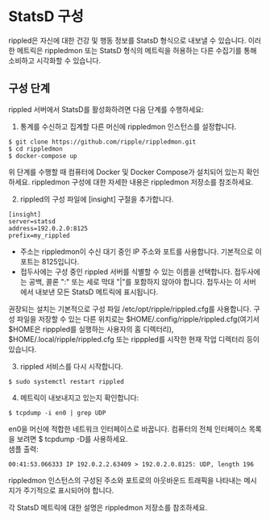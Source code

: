 # StatsD 구성

rippled은 자신에 대한 건강 및 행동 정보를 StatsD 형식으로 내보낼 수 있습니다. 이러한 메트릭은 rippledmon 또는 StatsD 형식의 메트릭을 허용하는 다른 수집기를 통해 소비하고 시각화할 수 있습니다.

## 구성 단계

rippled 서버에서 StatsD를 활성화하려면 다음 단계를 수행하세요:

1. 통계를 수신하고 집계할 다른 머신에 rippledmon 인스턴스를 설정합니다.

```
$ git clone https://github.com/ripple/rippledmon.git
$ cd rippledmon
$ docker-compose up
```

위 단계를 수행할 때 컴퓨터에 Docker 및 Docker Compose가 설치되어 있는지 확인하세요. rippledmon 구성에 대한 자세한 내용은 rippledmon 저장소를 참조하세요.

2. rippled의 구성 파일에 \[insight] 구절을 추가합니다.

```
[insight]
server=statsd
address=192.0.2.0:8125
prefix=my_rippled
```

* 주소는 rippledmon이 수신 대기 중인 IP 주소와 포트를 사용합니다. 기본적으로 이 포트는 8125입니다.
* 접두사에는 구성 중인 rippled 서버를 식별할 수 있는 이름을 선택합니다. 접두사에는 공백, 콜론 ":" 또는 세로 막대 "|"를 포함하지 않아야 합니다. 접두사는 이 서버에서 내보낸 모든 StatsD 메트릭에 표시됩니다.

권장되는 설치는 기본적으로 구성 파일 /etc/opt/ripple/rippled.cfg를 사용합니다. 구성 파일을 저장할 수 있는 다른 위치로는 $HOME/.config/ripple/rippled.cfg(여기서 $HOME은 ripppled를 실행하는 사용자의 홈 디렉터리), $HOME/.local/ripple/rippled.cfg 또는 ripppled를 시작한 현재 작업 디렉터리 등이 있습니다.

3. rippled 서비스를 다시 시작합니다.

```
$ sudo systemctl restart rippled
```

4. 메트릭이 내보내지고 있는지 확인합니다:

```
$ tcpdump -i en0 | grep UDP
```

en0을 머신에 적합한 네트워크 인터페이스로 바꿉니다. 컴퓨터의 전체 인터페이스 목록을 보려면 $ tcpdump -D를 사용하세요.\
샘플 출력:

```
00:41:53.066333 IP 192.0.2.2.63409 > 192.0.2.0.8125: UDP, length 196
```

rippledmon 인스턴스의 구성된 주소와 포트로의 아웃바운드 트래픽을 나타내는 메시지가 주기적으로 표시되어야 합니다.

각 StatsD 메트릭에 대한 설명은 rippledmon 저장소를 참조하세요.
